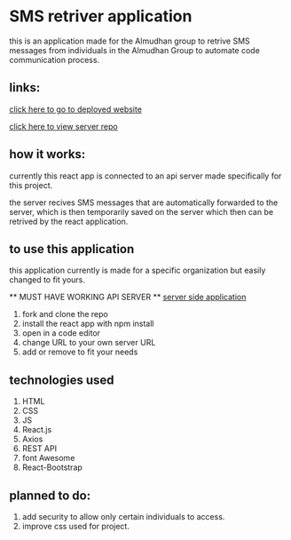 # SMS retriver application
this is an application made for the Almudhan group to retrive SMS messages from individuals in the Almudhan Group to automate code communication process. 

## links:

[click here to go to deployed website](https://hamjahb.github.io/sms-to-web-react-app/)

[click here to view server repo](https://github.com/hamjahb/API-text-forwarder)

## how it works:
currently this react app is connected to an api server made specifically for this project. 

the server recives SMS messages that are automatically forwarded to the server, which is then temporarily saved on the server which then can be retrived by the react application.

## to use this application
this application currently is made for a specific organization but easily changed to fit yours.

** MUST HAVE WORKING API SERVER **
[server side application](https://github.com/hamjahb/API-text-forwarder)

1. fork and clone the repo
2. install the react app with npm install
3. open in a code editor 
4. change URL to your own server URL
5. add or remove to fit your needs

## technologies used
1. HTML
2. CSS
3. JS
4. React.js
5. Axios
6. REST API
7. font Awesome
8. React-Bootstrap

## planned to do:
1. add security to allow only certain individuals to access.
2. improve css used for project.


